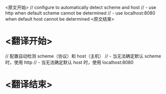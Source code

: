 
<原文开始>
	// configure to automatically detect scheme and host
	// - use http when default scheme cannot be determined
	// - use localhost:8080 when default host cannot be determined
<原文结束>

# <翻译开始>
// 配置自动检测 scheme（协议）和 host（主机）
// - 当无法确定默认 scheme 时，使用 http
// - 当无法确定默认 host 时，使用 localhost:8080
# <翻译结束>

